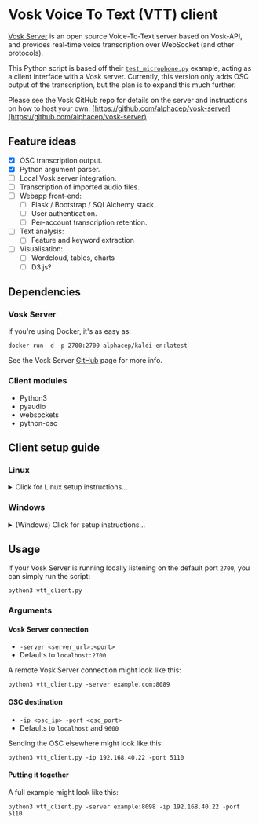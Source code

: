 # Vosk Voice To Text (VTT) client

[Vosk Server](https://alphacephei.com/vosk/server) is an open source Voice-To-Text server based on Vosk-API, and provides real-time voice transcription over WebSocket (and other protocols).

This Python script is based off their [`test_microphone.py`](https://github.com/alphacep/vosk-server/blob/master/websocket/test_microphone.py) example, acting as a client interface with a Vosk server. Currently, this version only adds OSC output of the transcription, but the plan is to expand this much further.

Please see the Vosk GitHub repo for details on the server and instructions on how to host your own: [https://github.com/alphacep/vosk-server](https://github.com/alphacep/vosk-server)



## Feature ideas
- [x] OSC transcription output.
- [x] Python argument parser.
- [ ] Local Vosk server integration.
- [ ] Transcription of imported audio files.
- [ ] Webapp front-end:
  - [ ] Flask / Bootstrap / SQLAlchemy stack.
  - [ ] User authentication.
  - [ ] Per-account transcription retention.
- [ ] Text analysis:
  - [ ] Feature and keyword extraction
- [ ] Visualisation:
  - [ ] Wordcloud, tables, charts
  - [ ] D3.js?

## Dependencies

### Vosk Server

If you're using Docker, it's as easy as:

```shell
docker run -d -p 2700:2700 alphacep/kaldi-en:latest
```

See the Vosk Server [GitHub](https://alphacephei.com/vosk/server) page for more info.

### Client modules

- Python3
- pyaudio
- websockets
- python-osc


## Client setup guide

### Linux 

<details>
  <summary>Click for Linux setup instructions... </summary>

**This assumes you have `Python3` and `pip` installed.**

#### 1. Install the Python modules

*I had a fatal install error using the official `pip install pyaudio` on Ubuntu 20.04. The following command worked perfectly instead:*

```shell
sudo apt install portaudio19-dev python3-pyaudio
pip install websockets python-osc
```

#### 2. Clone the project

```shell
git clone https://github.com/MaxVRAM/vosk_vtt_client.git
```

</details>


### Windows

<details>
  <summary>(Windows) Click for setup instructions... </summary>

#### 1. Install `Python 3`

**This will work with other versions of Python, but I've only tested it with Python 3.10.0, so that's what I'll be using as an example.**

1. Head over to the [Python Releases for Windows](https://www.python.org/downloads/windows/) site and download Python 3.10.0 (64-bit) installer - or use this [direct download link](https://www.python.org/ftp/python/3.10.0/python-3.10.0-amd64.exe)
2. Open the downloaded install file, **make sure the `Add Python 3.10 to PATH` option** at the bottom of the window is **checked**, then hit Install Now and wait for it to finish.
3. Open Windows command prompt by pressing `[win] + r`, enter `cmd` in the box and hit enter.
4. Check that Python is installed by entering `python -V` (with a capital V). It should print out `Python 3.10.0`.

#### 2. Install the Python modules

**PyAudio is not a native package on Windows, so it needs to be manually downloaded and imported from a `whl` wheel file.**

1. Open up your browser, and download the matching PyAudio file for your Python version and OS - [link](https://www.lfd.uci.edu/~gohlke/pythonlibs/#pyaudio).

- For example, Python 3.10.0 on Windows 10 (64-bit) would require:
  - `PyAudio‑0.2.11‑cp310‑cp310‑win_amd64.whl`
  - Where `cp310` is Python 3.10.0, and `win_amd64` is Windows 64-bit).

2. Move the file to your user's `Documents` folder.
3. Back in Windows command prompt, navigate to the Documents folder, using `cd Documents` if you're already in your user folder, otherwise `cd C:\Users\<your_user_name>\Documents`.
4. Now install the module:

```shell
pip install PyAudio‑0.2.11‑cp310‑cp310‑win_amd64.whl
```

5. And finally install `websockets` and `python-osc`:

```shell
pip install websockets python-osc
```

#### 3. Clone the project

```shell
git clone https://github.com/MaxVRAM/vosk_vtt_client.git
```

- Or download the script directly [`vtt_client.py`](https://github.com/MaxVRAM/vosk_vtt_client/blob/main/vtt_client.py).

</details>


## Usage

If your Vosk Server is running locally listening on the default port `2700`, you can simply run the script:

```shell
python3 vtt_client.py
```

### Arguments

#### Vosk Server connection

- `-server <server_url>:<port>`
- Defaults to `localhost:2700`

A remote Vosk Server connection might look like this:

```shell
python3 vtt_client.py -server example.com:8089
```

#### OSC destination

- `-ip <osc_ip> -port <osc_port>`
- Defaults to `localhost` and `9600`

Sending the OSC elsewhere might look like this:

```shell
python3 vtt_client.py -ip 192.168.40.22 -port 5110
```

#### Putting it together

A full example might look like this:

```shell
python3 vtt_client.py -server example:8098 -ip 192.168.40.22 -port 5110
```
